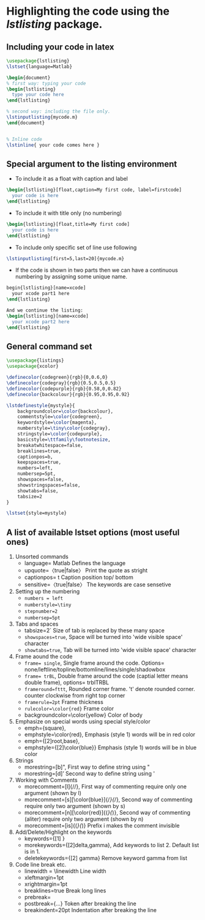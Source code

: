 # Highlighting the code using the *lstlisting* package.

## Including your code in latex 

```tex
\usepackage{lstlisting}
\lstset{language=Matlab}

\begin{document}
% first way: typing your code   
\begin{lstlisting}
  type your code here
\end{lstlisting}

% second way: including the file only.
\lstinputlisting{mycode.m}
\end{document}


% Inline code
\lstinline{ your code comes here }
```

## Special argument to the listing environment

* To include it as a float with caption and label

```tex
\begin{lstlisting}[float,caption=My first code, label=firstcode]
  your code is here
\end{lstlisting}
```

* To include it with title only (no numbering)

```tex
\begin{lstlisting}[float,title=My first code]
  your code is here
\end{lstlisting}
```


* To include only specific  set of line use following  

```tex 
\lstinputlisting[first=5,last=20]{mycode.m}
```

* If the code is shown in two parts then we can have a continuous numbering by assigning some unique name.

```tex
begin{lstlisting}[name=xcode]
  your xcode part1 here 
\end{lstlisting}

And we continue the listing:
\begin{lstlisting}[name=xcode]
  your xcode part2 here
\end{lstlisting}
```



## General command set 

```tex
\usepackage{listings}
\usepackage{xcolor}

\definecolor{codegreen}{rgb}{0,0.6,0}
\definecolor{codegray}{rgb}{0.5,0.5,0.5}
\definecolor{codepurple}{rgb}{0.58,0,0.82}
\definecolor{backcolour}{rgb}{0.95,0.95,0.92}

\lstdefinestyle{mystyle}{
    backgroundcolor=\color{backcolour},   
    commentstyle=\color{codegreen},
    keywordstyle=\color{magenta},
    numberstyle=\tiny\color{codegray},
    stringstyle=\color{codepurple},
    basicstyle=\ttfamily\footnotesize,
    breakatwhitespace=false,         
    breaklines=true,                 
    captionpos=b,                    
    keepspaces=true,                 
    numbers=left,                    
    numbersep=5pt,                  
    showspaces=false,                
    showstringspaces=false,
    showtabs=false,                  
    tabsize=2
}

\lstset{style=mystyle}
```





## A list of available lstset options (most useful ones) 

1. Unsorted commands
   * language= Matlab         	Defines the language
   * upquote=〈true|false〉      Print the quote as stright
   * captionpos= t              Caption position top/ bottom
   * sensitive=〈true|false〉    The keywords are case sensetive 
2. Setting up the numbering 
   * `numbers = left`
   * `numberstyle=\tiny`
   * `stepnumber=2` 
   * `numbersep=5pt`
3. Tabs and spaces
   * tabsize=2`                 Size of tab is replaced by these many space
   * `showspaces=true`,         Space will be turned into 'wide visible space' character
   * `showtabs=true`,           Tab will be turned into 'wide visible space' character
4. Frame aound the code
   * `frame= single`,           Single frame around the code. Options= none/leftline/topline/bottomline/lines/single/shadowbox 
   * `frame= trBL`,             Double frame around the code (captial letter means double frame), options= trblTRBL
   * `frameround=fttt`,         Rounded corner frame. 't' denote rounded corner. counter clockwise from right top corner
   * `framerule=2pt`            Frame thickness
   * `rulecolor=\color{red}`    Frame color
   * backgroundcolor=\color{yellow}        Color of body   
5. Emphasize on special words using special style/color
   * emph={square},        
   * emphstyle=\color{red},      Emphasis (style 1) words will be in red color 
   * emph={[2]root,base}, 
   * emphstyle={[2]\color{blue}} Emphasis (style 1) words will be in blue color
6. Strings 
   * morestring=[b]",            First way to define string using "
   * morestring=[d]’             Second way to define string using '
7. Working with Comments
   * morecomment=[l]{//},                   First way of commenting require only one argument (shown by l)
   * morecomment=[s][\color{blue}]{/*}{*/}, Second way of commenting require only two argument (shown by s)
   * morecomment=[n][\color{red}]{(*}{*)},  Second way of commenting (aliter) require only two argument (shown by n)
   * morecomment=[is]{(*}{*)}               Prefix i makes the comment invisible
8. Add/Delete/Highlight on the keywords  
   * keywords={[1]  }
   * morekeywords={[2]delta,gamma},  Add keywords to list 2. Default list is in 1.
   * deletekeywords={[2] gamma}      Remove keyword gamma from list
9. Code line break etc.
   * linewidth = \linewidth          Line width
   * xleftmargin=1pt              
   * xrightmargin=1pt
   * breaklines=true                 Break long lines
   * prebreak=
   * postbreak={...}                 Token after breaking the line
   * breakindent=20pt                Indentation after breaking the line




